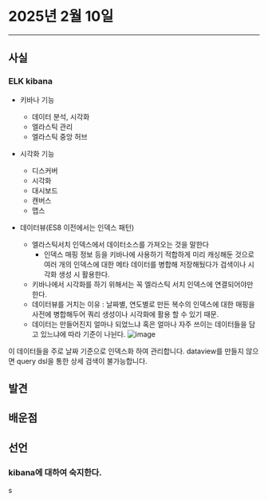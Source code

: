 # 2025년 2월 10일
---
## 사실

### ELK kibana
- 키바나 기능
  - 데이터 분석, 시각화
  - 엘라스틱 관리
  - 엘라스틱 중앙 허브
    
- 시각화 기능
  - 디스커버
  - 시각화
  - 대시보드
  - 캔버스
  - 맵스

- 데이터뷰(ES8 이전에서는 인덱스 패턴)
  - 엘라스틱서치 인덱스에서 데이터소스를 가져오는 것을 말한다
    - 인덱스 매핑 정보 등을 키바나에 사용하기 적합하게 미리 캐싱해둔 것으로 여러 개의 인덱스에 대한 메타 데이터를 병합해 저장해뒀다가 검색이나 시각화 생성 시 활용한다.
  - 키바나에서 시각화를 하기 위해서는 꼭 엘라스틱 서치 인덱스에 연결되어야만 한다.
  - 데이터뷰를 거치는 이유 : 날짜별, 연도별로 만든 복수의 인덱스에 대한 매핑을 사전에 병합해두어 쿼리 생성이나 시각화에 활용 할 수 있기 때문.
  - 데이터는 만들어진지 얼마나 되었느냐 혹은 얼마나 자주 쓰이는 데이터들을 담고 있느냐에 따라 기준이 나뉜다.
  ![image](https://github.com/user-attachments/assets/715b935f-5150-4801-977b-e801f4ddb4ec)

이 데이터들을 주로 날짜 기준으로 인덱스화 하여 관리합니다.
dataview를 만들지 않으면 query dsl을 통한 상세 검색이 불가능합니다.

## 발견

## 배운점

## 선언


### kibana에 대하여 숙지한다.

s
